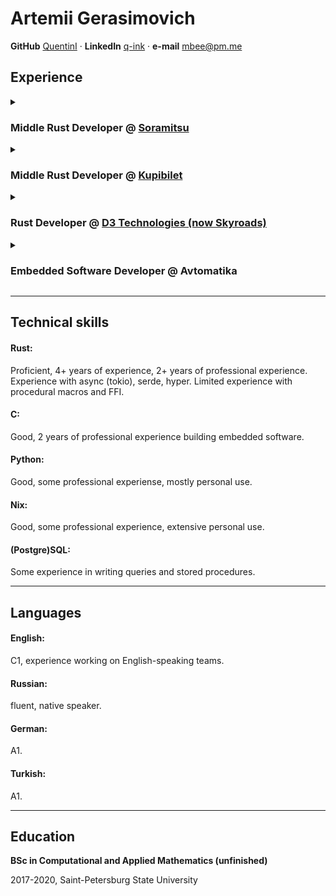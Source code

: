 # Artemii Gerasimovich

**GitHub** [QuentinI](https://github.com/QuentinI/)
·
**LinkedIn** [q-ink](https://www.linkedin.com/in/q-ink/)
·
**e-mail** [mbee@pm.me](mailto:mbee@pm.me)

## Experience


<details>
  <summary>
    
  ### Middle Rust Developer @ [Soramitsu](https://soramitsu.co.jp/)

  </summary>

#### Stack: Rust, tokio, Python, PyO3, Nix

#### Duration: Apr. 2022 - Present

#### Responsibilities
- Part of Iroha 2 core team, contributing to the development of a distributed ledger
- Maintainer of Iroha 2 python bindings
- Creator and maintainer of blockchain upgrade tool for Iroha 2

</details>

<details>
  <summary>
    
  ### Middle Rust Developer @ [Kupibilet](https://www.kupi.com/)
  
  </summary>

#### Stack: Rust

#### Duration: Nov 2021 - Apr 2022 · 6 mos

#### Responsibilities:

- Integrated third-party airline API with the company's aggregator engine

</details>

<details>
  <summary>

  ### Rust Developer @ [D3 Technologies (now Skyroads)](https://skyroads.com/)
    
  </summary>

#### Stack: Rust, tokio, hyper, PostgreSQL

#### Duration: Apr 2021 - Nov 2021 · 8mos

#### Responsibilities:

- Developed backend applications in Rust with PostgreSQL as the database
- Created tools for integrating various avionics devices  

</details>

<details>
  <summary>
  
  ### Embedded Software Developer @ Avtomatika

  </summary>

#### Stack: C, FreeRTOS, STM32

#### Duration:
- Dec. 2018 - Jul. 2020 (part-time) · 1y7mos
- Jul. 2020 - Apr. 2021 (fulltime)  · 10mos

#### Responsibilities:

- Developed embedded firmware for an STM32 microcontroller (part of a larger board)
- Implemented proprietary protocols on top of SDIO/UART/SPI/1-Wire
- Implemented proprietary modifications to USB protocol
- Patched and expanded STM HAL USB drivers to support additional device classes

</details>

---

## Technical skills

#### Rust:

  Proficient, 4+ years of experience, 2+ years of professional experience. Experience with async (tokio), serde, hyper. Limited experience with procedural macros and FFI.

#### C:

  Good, 2 years of professional experience building embedded software.

#### Python:

  Good, some professional experiense, mostly personal use.
  
#### Nix:

  Good, some professional experience, extensive personal use.
  
#### (Postgre)SQL:

  Some experience in writing queries and stored procedures.

---

## Languages

#### English:
   C1, experience working on English-speaking teams.
#### Russian:
   fluent, native speaker.
#### German:
   A1.
#### Turkish:
   A1.

---

## Education

**BSc in Computational and Applied Mathematics (unfinished)**

2017-2020, Saint-Petersburg State University
